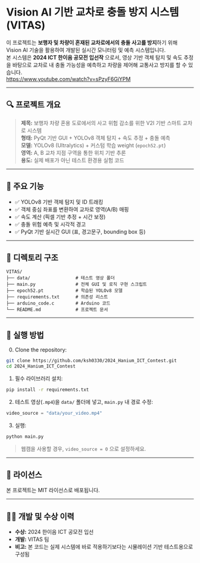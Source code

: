
# Vision AI 기반 교차로 충돌 방지 시스템 (VITAS)

이 프로젝트는 **보행자 및 차량이 혼재된 교차로에서의 충돌 사고를 방지**하기 위해 Vision AI 기술을 활용하여 개발된 실시간 모니터링 및 예측 시스템입니다.  
본 시스템은 **2024 ICT 한이음 공모전 입선작** 으로서, 영상 기반 객체 탐지 및 속도 추정을 바탕으로 교차로 내 충돌 가능성을 예측하고 차량을 제어해 교통사고 방지를 할 수 있습니다.  
https://www.youtube.com/watch?v=sPzyF6GiYPM

---

## 🔍 프로젝트 개요

> **제목:** 보행자 차량 혼용 도로에서의 사고 위험 감소를 위한 V2I 기반 스마트 교차로 시스템  
> **형태:** PyQt 기반 GUI + YOLOv8 객체 탐지 + 속도 추정 + 충돌 예측  
> **모델:** YOLOv8 (Ultralytics) + 커스텀 학습 weight (`epoch52.pt`)  
> **영역:** A, B 교차 지점 구역을 통한 위치 기반 추론  
> **용도:** 실제 배포가 아닌 테스트 환경용 실험 코드

---

## 🧠 주요 기능

- ✅ YOLOv8 기반 객체 탐지 및 ID 트래킹  
- ✅ 객체 중심 좌표를 변환하여 교차로 영역(A/B) 매핑  
- ✅ 속도 계산 (픽셀 기반 추정 + 시간 보정)  
- ✅ 충돌 위험 예측 및 시각적 경고  
- ✅ PyQt 기반 실시간 GUI (표, 경고문구, bounding box 등)

---

## 📁 디렉토리 구조

```
VITAS/
├── data/                 # 테스트 영상 폴더
├── main.py               # 전체 GUI 및 로직 구현 스크립트
├── epoch52.pt            # 학습된 YOLOv8 모델
├── requirements.txt      # 의존성 리스트
├── arduino_code.c        # Arduino 코드
└── README.md             # 프로젝트 문서
```

---

## 🚀 실행 방법

0. Clone the repository:

```bash
git clone https://github.com/ksh0330/2024_Hanium_ICT_Contest.git
cd 2024_Hanium_ICT_Contest
```

1. 필수 라이브러리 설치:

```bash
pip install -r requirements.txt
```

2. 테스트 영상(`.mp4`)을 `data/` 폴더에 넣고, `main.py` 내 경로 수정:

```python
video_source = "data/your_video.mp4"
```

3. 실행:

```bash
python main.py
```

> 웹캠을 사용할 경우, `video_source = 0` 으로 설정하세요.

---

## 📄 라이선스

본 프로젝트는 MIT 라이선스로 배포됩니다.  

---

## 🙋‍♀️ 개발 및 수상 이력

- **수상:** 2024 한이음 ICT 공모전 입선  
- **개발:** VITAS 팀  
- **비고:** 본 코드는 실제 시스템에 바로 적용하기보다는 시뮬레이션 기반 테스트용으로 구성됨
